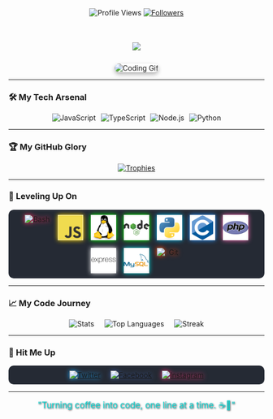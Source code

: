 <div align="center">
  <img src="https://komarev.com/ghpvc/?username=notsopreety&label=Profile%20Views&color=ff2e63&style=flat-square" alt="Profile Views" />
  <a href="https://github.com/notsopreety">
    <img src="https://img.shields.io/github/followers/notsopreety?label=Followers&style=social&color=ff2e63" alt="Followers" />
  </a>
</div>

<h1 align="center">
  <img src="https://readme-typing-svg.herokuapp.com?font=Fira+Code&weight=500&size=30&pause=1000&color=FF4500&center=true&vCenter=true&width=600&lines=WELCOME+TO+MY+GITHUB!;I'M+SAMIR+THAKURI;BACKEND+DEVELOPER+%F0%9F%94%A7;CODE%2C+DEBUG%2C+DEPLOY!">
</h1>

<div align="center">
  <img src="https://gist.githubusercontent.com/mahmudinm/47588cab5af928d2c8a2976d90216ea7/raw/88f20c9d749d756be63f22b09f3c4ac570bc5101/programming.gif" alt="Coding Gif" width="400" style="border-radius: 15px; box-shadow: 0 4px 8px rgba(0,0,0,0.3);" />
</div>
</div>

---

### 🛠️ My Tech Arsenal
<div align="center" style="display: flex; flex-wrap: wrap; justify-content: center; gap: 10px;">
  <img src="https://img.shields.io/badge/JavaScript-%23F7DF1E?style=for-the-badge&logo=javascript&logoColor=black&color=ffd700" alt="JavaScript" />
  <img src="https://img.shields.io/badge/TypeScript-%23007ACC?style=for-the-badge&logo=typescript&logoColor=white&color=1e90ff" alt="TypeScript" />
  <img src="https://img.shields.io/badge/Node.js-%23339933?style=for-the-badge&logo=node.js&logoColor=white&color=00ff00" alt="Node.js" />
  <img src="https://img.shields.io/badge/Python-%233776AB?style=for-the-badge&logo=python&logoColor=white&color=00b7eb" alt="Python" />
</div>

---

### 🏆 My GitHub Glory
<div align="center">
  <a href="https://github.com/ryo-ma/github-profile-trophy">
    <img src="https://github-profile-trophy.vercel.app/?username=notsopreety&theme=dracula&no-frame=true&column=6&margin-w=15" alt="Trophies" />
  </a>
</div>

---

### 🌟 Leveling Up On
<div align="center" style="display: flex; flex-wrap: wrap; justify-content: center; gap: 15px; background: #252a34; padding: 10px; border-radius: 10px;">
  <img src="https://www.vectorlogo.zone/logos/gnu_bash/gnu_bash-icon.svg" alt="Bash" width="50" height="50" style="filter: drop-shadow(0 0 5px #ff2e63);" />
  <img src="https://raw.githubusercontent.com/devicons/devicon/master/icons/javascript/javascript-original.svg" alt="JavaScript" width="50" height="50" style="filter: drop-shadow(0 0 5px #ffd700);" />
  <img src="https://raw.githubusercontent.com/devicons/devicon/master/icons/linux/linux-original.svg" alt="Linux" width="50" height="50" style="filter: drop-shadow(0 0 5px #00ff00);" />
  <img src="https://raw.githubusercontent.com/devicons/devicon/master/icons/nodejs/nodejs-original-wordmark.svg" alt="Node.js" width="50" height="50" style="filter: drop-shadow(0 0 5px #00ff00);" />
  <img src="https://raw.githubusercontent.com/devicons/devicon/master/icons/python/python-original.svg" alt="Python" width="50" height="50" style="filter: drop-shadow(0 0 5px #00b7eb);" />
  <img src="https://raw.githubusercontent.com/devicons/devicon/master/icons/c/c-original.svg" alt="C" width="50" height="50" style="filter: drop-shadow(0 0 5px #1e90ff);" />
  <img src="https://raw.githubusercontent.com/devicons/devicon/master/icons/php/php-original.svg" alt="PHP" width="50" height="50" style="filter: drop-shadow(0 0 5px #ff69b4);" />
  <img src="https://raw.githubusercontent.com/devicons/devicon/master/icons/express/express-original-wordmark.svg" alt="Express" width="50" height="50" style="filter: drop-shadow(0 0 5px #fff);" />
  <img src="https://raw.githubusercontent.com/devicons/devicon/master/icons/mysql/mysql-original-wordmark.svg" alt="MySQL" width="50" height="50" style="filter: drop-shadow(0 0 5px #00ced1);" />
  <img src="https://www.vectorlogo.zone/logos/git-scm/git-scm-icon.svg" alt="Git" width="50" height="50" style="filter: drop-shadow(0 0 5px #ff4500);" />
</div>

---

### 📈 My Code Journey
<div align="center" style="display: flex; flex-wrap: wrap; justify-content: center; gap: 20px;">
  <img src="https://github-readme-stats.vercel.app/api?username=notsopreety&show_icons=true&theme=midnight-purple&hide_border=true&bg_color=1a1b27" alt="Stats" />
  <img src="https://github-readme-stats.vercel.app/api/top-langs?username=notsopreety&show_icons=true&theme=midnight-purple&hide_border=true&layout=compact&bg_color=1a1b27" alt="Top Languages" />
  <img src="https://github-readme-streak-stats.herokuapp.com/?user=notsopreety&theme=midnight-purple&hide_border=true&background=1a1b27" alt="Streak" />
</div>

---

### 📲 Hit Me Up
<div align="center" style="display: flex; justify-content: center; gap: 20px; background: #252a34; padding: 10px; border-radius: 10px;">
  <a href="https://twitter.com/notsopreety" target="_blank">
    <img src="https://raw.githubusercontent.com/rahuldkjain/github-profile-readme-generator/master/src/images/icons/Social/twitter.svg" alt="Twitter" height="40" width="50" style="filter: drop-shadow(0 0 5px #1da1f2);" />
  </a>
  <a href="https://fb.com/dev.samir.xyz" target="_blank">
    <img src="https://raw.githubusercontent.com/rahuldkjain/github-profile-readme-generator/master/src/images/icons/Social/facebook.svg" alt="Facebook" height="40" width="50" style="filter: drop-shadow(0 0 5px #3b5998);" />
  </a>
  <a href="https://instagram.com/samirxyzz" target="_blank">
    <img src="https://raw.githubusercontent.com/rahuldkjain/github-profile-readme-generator/master/src/images/icons/Social/instagram.svg" alt="Instagram" height="40" width="50" style="filter: drop-shadow(0 0 5px #e1306c);" />
  </a>
</div>

---

<div align="center" style="color: #08d9d6; font-size: 1.2em; text-shadow: 1px 1px 3px #333;">
  "Turning coffee into code, one line at a time. ☕🚀"
</div>
